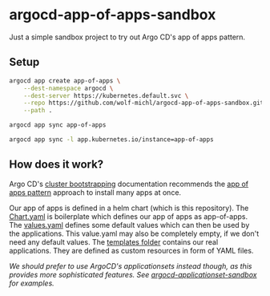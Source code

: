 # argocd-app-of-apps-sandbox

Just a simple sandbox project to try out Argo CD's app of apps pattern.

## Setup

```bash
argocd app create app-of-apps \
    --dest-namespace argocd \
    --dest-server https://kubernetes.default.svc \
    --repo https://github.com/wolf-michl/argocd-app-of-apps-sandbox.git \
    --path .
```

```bash
argocd app sync app-of-apps
```

```bash
argocd app sync -l app.kubernetes.io/instance=app-of-apps
```

## How does it work?

Argo CD's [cluster bootstrapping](https://argo-cd.readthedocs.io/en/stable/operator-manual/cluster-bootstrapping/)
documentation recommends
the [app of apps pattern](https://argo-cd.readthedocs.io/en/stable/operator-manual/cluster-bootstrapping/#app-of-apps-pattern)
approach to install many apps at once.

Our app of apps is defined in a helm chart (which is this repository).
The [Chart.yaml](Chart.yaml) is boilerplate which defines our app of apps as app-of-apps.
The [values.yaml](values.yaml) defines some default values which can then be used by the applications. This value.yaml
may also be completely empty, if we don't need any default values.
The [templates folder](templates) contains our real applications. They are defined as custom resources in form of YAML
files.

*We should prefer to use ArgoCD's applicationsets instead though, as this provides more sophisticated features. See [argocd-applicationset-sandbox](https://github.com/wolf-michl/argocd-applicationset-sandbox) for examples.*
